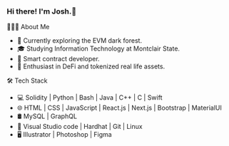 ### Hi there! I'm Josh.👋

👨🏻‍💻 About Me
* 🌲   Currently exploring the EVM dark forest.
* 🎓   Studying Information Technology at Montclair State.
* 💼   Smart contract developer.
* 🌱   Enthusiast in DeFi and tokenized real life assets.

🛠 Tech Stack
* 💻   Solidity | Python | Bash | Java | C++ | C | Swift 
* 🌐   HTML | CSS | JavaScript | React.js | Next.js | Bootstrap | MaterialUI
* 🛢    MySQL | GraphQL
* 🔧   Visual Studio code | Hardhat | Git | Linux
* 🖥    Illustrator | Photoshop | Figma
